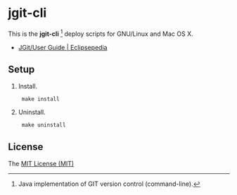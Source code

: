 # jgit-cli

This is the **jgit-cli** [^1] deploy scripts for GNU/Linux and Mac OS X.

* [JGit/User Guide | Eclipsepedia](http://wiki.eclipse.org/JGit/User_Guide)

## Setup

1. Install.

        make install

2. Uninstall.

        make uninstall

## License

The [MIT License (MIT)](LICENSE)

[^1]: Java implementation of GIT version control (command-line).
